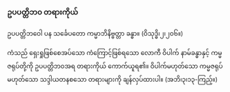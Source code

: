 ### ဥပပတ္တိဘ၀ တရားကိုယ်

ဥပပတ္တိဘဝေါ ပန သင်္ခေပတော ကမ္မာဘိနိဗ္ဗတ္တာ ခန္ဓာ။ (ဝိသုဒ္ဓိ၊၂၊၂၀၆။)

ကံသည် ရှေးရှုဖြစ်စေအပ်သော ကံကြောင့်ဖြစ်ရသော လောကီ ဝိပါက် နာမ်ခန္ဓာနှင့် ကမ္မဇရုပ်တို့ကို
ဥပပတ္တိဘ၀အရ တရားကိုယ် ကောက်ယူရ၏။ ဝိပါက်မဟုတ်သော ကမ္မဇရုပ်မဟုတ်သော သဒ္ဒါယတနစသော
တရားများကို ချန်လှပ်ထားပါ။ (အဘိ၊၃၊၁၃-ကြည့်။)
